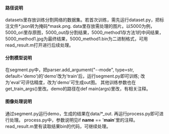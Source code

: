 #### 路径说明

datasets里存放训练分割网络的数据集。若首次训练，需先运行dataset.py，把标注文件*.json转为掩码*mask.png.
data里存放需处理的图片。以5000为例，5000_ori里存原图，5000_out存分割结果，5000_method1存方法1的中间结果，5000_method1.jpg为最终结果，5000_method1.bin为二进制格式，可用read_result.m打开进行后续处理。

#### 分割模型说明

在segment.py中，把parser.add_argument("--mode", type=str, default='demo')的'demo'改为'train'后，运行segment.py即可训练;
改为'eval'可评估精度，改为'demo'可生成out图。
其他训练参数也在get_train_args()里改。demo的路径在def main(args)里改，有相关注释。

#### 图像处理说明

通过segment.py运行demo，生成的结果在data/*_out. 再运行process.py即可进行处理。
process.py中，参数说明见if __name__ == '__main__'里的注释。
read_result.m里有读取结果bin的代码，可继续处理。